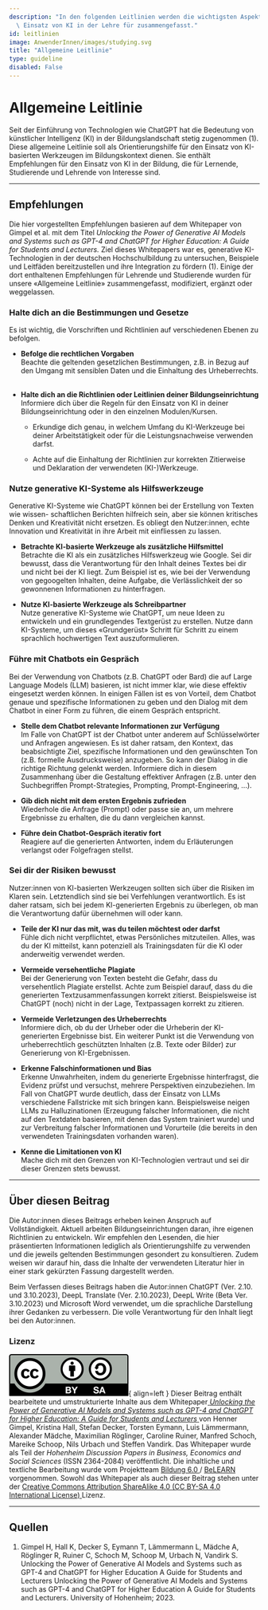 ```yaml
---
description: "In den folgenden Leitlinien werden die wichtigsten Aspekte für den\
  \ Einsatz von KI in der Lehre für zusammengefasst."
id: leitlinien
image: AnwenderInnen/images/studying.svg
title: "Allgemeine Leitlinie"
type: guideline
disabled: False
---
```


# Allgemeine Leitlinie

Seit der Einführung von Technologien wie ChatGPT hat die Bedeutung von künstlicher Intelligenz (KI) in der Bildungslandschaft stetig zugenommen (1). Diese allgemeine Leitlinie soll als Orientierungshilfe für den Einsatz von KI-basierten Werkzeugen im Bildungskontext dienen. Sie enthält Empfehlungen für den Einsatz von KI in der Bildung, die für Lernende, Studierende und Lehrende von Interesse sind. 

---


## Empfehlungen

Die hier vorgestellten Empfehlungen basieren auf dem Whitepaper von Gimpel et al. mit dem Titel *Unlocking the Power of Generative AI Models and Systems such as GPT-4 and ChatGPT for Higher Education: A Guide for Students and Lecturers.* Ziel dieses Whitepapers war es, generative KI-Technologien in der deutschen Hochschulbildung zu untersuchen, Beispiele und Leitfäden bereitzustellen und ihre Integration zu fördern (1). Einige der dort enthaltenen Empfehlungen für Lehrende und Studierende wurden für unsere «Allgemeine Leitlinie» zusammengefasst, modifiziert, ergänzt oder weggelassen. 


### Halte dich an die Bestimmungen und Gesetze
Es ist wichtig, die Vorschriften und Richtlinien auf verschiedenen Ebenen zu befolgen.


- **Befolge die rechtlichen Vorgaben** <br>
  Beachte die geltenden gesetzlichen Bestimmungen, z.B. in Bezug auf den Umgang mit sensiblen Daten und die Einhaltung des Urheberrechts.
 
- **Halte dich an die Richtlinien oder Leitlinien deiner Bildungseinrichtung** <br>
  Informiere dich über die Regeln für den Einsatz von KI in deiner Bildungseinrichtung oder in den einzelnen Modulen/Kursen.
  
    - Erkundige dich genau, in welchem Umfang du KI-Werkzeuge bei deiner Arbeitstätigkeit oder für die Leistungsnachweise verwenden darfst.
  
    - Achte auf die Einhaltung der Richtlinien zur korrekten Zitierweise und Deklaration der verwendeten (KI-)Werkzeuge.


### Nutze generative KI-Systeme als Hilfswerkzeuge
Generative KI-Systeme wie ChatGPT können bei der Erstellung von Texten wie wissen-
schaftlichen Berichten hilfreich sein, aber sie können kritisches Denken und Kreativität nicht ersetzen. Es obliegt den Nutzer:innen, echte Innovation und Kreativität in ihre Arbeit mit einfliessen zu lassen.

- **Betrachte KI-basierte Werkzeuge als zusätzliche Hilfsmittel**<br>
  Betrachte die KI als ein zusätzliches Hilfswerkzeug wie Google. Sei dir bewusst, dass die Verantwortung für den Inhalt deines Textes bei dir und nicht bei der KI liegt. Zum Beispiel ist es, wie bei der Verwendung von gegoogelten Inhalten, deine Aufgabe, die Verlässlichkeit der so gewonnenen Informationen zu hinterfragen.

- **Nutze KI-basierte Werkzeuge als Schreibpartner**<br>
  Nutze generative KI-Systeme wie ChatGPT, um neue Ideen zu entwickeln und ein grundlegendes Textgerüst zu erstellen. Nutze dann KI-Systeme, um dieses «Grundgerüst» Schritt für Schritt zu einem sprachlich hochwertigen Text auszuformulieren.
 

### Führe mit Chatbots ein Gespräch 
Bei der Verwendung von Chatbots (z.B. ChatGPT oder Bard) die auf Large Language Models (LLM) basieren, ist nicht immer klar, wie diese effektiv eingesetzt werden können. In einigen Fällen ist es von Vorteil, dem Chatbot genaue und spezifische Informationen zu geben und den Dialog mit dem Chatbot in einer Form zu führen, die einem Gespräch entspricht.


- **Stelle dem Chatbot relevante Informationen zur Verfügung**<br>
  Im Falle von ChatGPT ist der Chatbot unter anderem auf Schlüsselwörter
  und Anfragen angewiesen. Es ist daher ratsam, den Kontext, das beabsichtigte Ziel, spezifische Informationen und den gewünschten Ton (z.B. formelle Ausdrucksweise) anzugeben. So kann der Dialog in die richtige Richtung gelenkt werden. Informiere dich in diesem Zusammenhang über die Gestaltung effektiver Anfragen (z.B. unter den Suchbegriffen Prompt-Strategies, Prompting, Prompt-Engineering, ...).

- **Gib dich nicht mit dem ersten Ergebnis zufrieden**<br>
  Wiederhole die Anfrage (Prompt) oder passe sie an, um mehrere Ergebnisse zu erhalten, die du dann vergleichen kannst.

- **Führe dein Chatbot-Gespräch iterativ fort**<br>
  Reagiere auf die generierten Antworten, indem du Erläuterungen verlangst oder Folgefragen stellst.


### Sei dir der Risiken bewusst 
Nutzer:innen von KI-basierten Werkzeugen sollten sich über die Risiken im Klaren sein. Letztendlich sind sie bei Verfehlungen verantwortlich. Es ist daher ratsam, sich bei jedem KI-generierten Ergebnis zu überlegen, ob man die Verantwortung dafür übernehmen will oder kann.

- **Teile der KI nur das mit, was du teilen möchtest oder darfst**<br>
  Fühle dich nicht verpflichtet, etwas Persönliches mitzuteilen. Alles, was du der KI mitteilst, kann potenziell als Trainingsdaten für die KI oder anderweitig verwendet werden.

- **Vermeide versehentliche Plagiate**<br>
  Bei der Generierung von Texten besteht die Gefahr, dass du versehentlich Plagiate erstellst. Achte zum Beispiel darauf, dass du die generierten Textzusammenfassungen korrekt zitierst. Beispielsweise ist ChatGPT (noch) nicht in der Lage, Textpassagen korrekt zu zitieren.

- **Vermeide Verletzungen des Urheberrechts**<br>
  Informiere dich, ob du der Urheber oder die Urheberin der KI-generierten Ergebnisse bist. Ein weiterer Punkt ist die Verwendung von urheberrechtlich geschützten Inhalten (z.B. Texte oder Bilder) zur Generierung von KI-Ergebnissen.

- **Erkenne Falschinformationen und Bias**<br>
  Erkenne Unwahrheiten, indem du generierte Ergebnisse hinterfragst, die Evidenz prüfst und versuchst, mehrere Perspektiven einzubeziehen. Im Fall von ChatGPT wurde deutlich, dass der Einsatz von LLMs verschiedene Fallstricke mit sich bringen kann. Beispielsweise neigen LLMs zu Halluzinationen (Erzeugung falscher Informationen, die nicht auf den Textdaten basieren, mit denen das System trainiert wurde) und zur Verbreitung falscher Informationen und Vorurteile (die bereits in den verwendeten Trainingsdaten vorhanden waren).

- **Kenne die Limitationen von KI**<br>
  Mache dich mit den Grenzen von KI-Technologien vertraut und sei dir dieser Grenzen stets bewusst. 


---

## Über diesen Beitrag

Die Autor:innen dieses Beitrags erheben keinen Anspruch auf Vollständigkeit. Aktuell arbeiten Bildungseinrichtungen daran, ihre eigenen Richtlinien zu entwickeln. Wir empfehlen den Lesenden, die hier präsentierten Informationen lediglich als Orientierungshilfe zu verwenden und die jeweils geltenden Bestimmungen gesondert zu konsultieren. Zudem weisen wir darauf hin, dass die Inhalte der verwendeten Literatur hier in einer stark gekürzten Fassung dargestellt werden.

Beim Verfassen dieses Beitrags haben die Autor:innen ChatGPT (Ver. 2.10. und 3.10.2023), DeepL Translate (Ver. 2.10.2023), DeepL Write (Beta Ver. 3.10.2023) und Microsoft Word verwendet, um die sprachliche Darstellung ihrer Gedanken zu verbessern. Die volle Verantwortung für den Inhalt liegt bei den Autor:innen.

### Lizenz

![cc-by-sa-icon](../../leitlinien/images/Cc_by-sa_120x42.png){ align=left } Dieser Beitrag enthält bearbeitete und umstrukturierte Inhalte aus dem Whitepaper<a rel="whitepaper" href="https://wiso.uni-hohenheim.de/fileadmin/einrichtungen/wiso/Forschungsdekan/Papers_BESS/dp_2023-02_online.pdf"> *Unlocking the Power of Generative AI Models and Systems such as GPT-4 and ChatGPT for Higher Education: A Guide for Students and Lecturers* </a> von Henner Gimpel, Kristina Hall, Stefan Decker, Torsten Eymann, Luis Lämmermann, Alexander Mädche, Maximilian Röglinger, Caroline Ruiner, Manfred Schoch, Mareike Schoop, Nils Urbach und Steffen Vandirk. Das Whitepaper wurde als Teil der *Hohenheim Discussion Papers in Business, Economics and Social Sciences* (ISSN 2364-2084) veröffentlicht. Die inhaltliche und textliche Bearbeitung wurde vom Projektteam <a rel="bildung6" href="https://belearn.swiss/projekt/bildung-6-0-lernen-und-lehren-mit-ku%cc%88nstlicher-intelligenz-inklusion-statt-disruption/"> Bildung 6.0  </a> /  <a rel="belearn" href="https://belearn.swiss/"> BeLEARN </a> vorgenommen. Sowohl das Whitepaper als auch dieser Beitrag stehen unter der <a rel="license" href="http://creativecommons.org/licenses/by-sa/4.0/">Creative Commons Attribution ShareAlike 4.0 (CC BY-SA 4.0 International License) </a> Lizenz.


---


## Quellen

1. Gimpel H, Hall K, Decker S, Eymann T, Lämmermann L, Mädche A, Röglinger R, Ruiner C, Schoch M, Schoop M, Urbach N, Vandirk S. Unlocking the Power of Generative AI Models and Systems such as GPT-4 and ChatGPT for Higher Education A Guide for Students and Lecturers Unlocking the Power of Generative AI Models and Systems such as GPT-4 and ChatGPT for Higher Education A Guide for Students and Lecturers. University of Hohenheim; 2023. 


